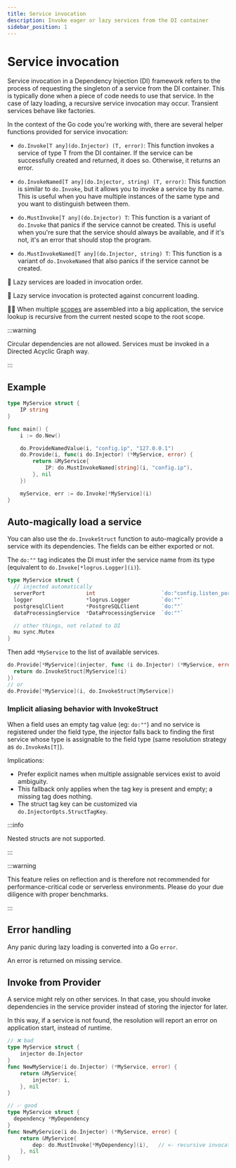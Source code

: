 ```yaml
---
title: Service invocation
description: Invoke eager or lazy services from the DI container
sidebar_position: 1
---
```


# Service invocation

Service invocation in a Dependency Injection (DI) framework refers to the process of requesting the singleton of a service from the DI container. This is typically done when a piece of code needs to use that service. In the case of lazy loading, a recursive service invocation may occur. Transient services behave like factories.

In the context of the Go code you're working with, there are several helper functions provided for service invocation:

- `do.Invoke[T any](do.Injector) (T, error)`: This function invokes a service of type T from the DI container. If the service can be successfully created and returned, it does so. Otherwise, it returns an error.

- `do.InvokeNamed[T any](do.Injector, string) (T, error)`: This function is similar to `do.Invoke`, but it allows you to invoke a service by its name. This is useful when you have multiple instances of the same type and you want to distinguish between them.

- `do.MustInvoke[T any](do.Injector) T`: This function is a variant of `do.Invoke` that panics if the service cannot be created. This is useful when you're sure that the service should always be available, and if it's not, it's an error that should stop the program.

- `do.MustInvokeNamed[T any](do.Injector, string) T`: This function is a variant of `do.InvokeNamed` that also panics if the service cannot be created.

🚀 Lazy services are loaded in invocation order.

🐎 Lazy service invocation is protected against concurrent loading.

🧙‍♂️ When multiple [scopes](../container/scope.md) are assembled into a big application, the service lookup is recursive from the current nested scope to the root scope.

:::warning

Circular dependencies are not allowed. Services must be invoked in a Directed Acyclic Graph way.

:::

## Example

```go
type MyService struct {
    IP string
}

func main() {
    i := do.New()

    do.ProvideNamedValue(i, "config.ip", "127.0.0.1")
    do.Provide(i, func(i do.Injector) (*MyService, error) {
        return &MyService{
            IP: do.MustInvokeNamed[string](i, "config.ip"),
        }, nil
    })

    myService, err := do.Invoke[*MyService](i)
}
```

## Auto-magically load a service

You can also use the `do.InvokeStruct` function to auto-magically provide a service with its dependencies. The fields can be either exported or not.

The `do:""` tag indicates the DI must infer the service name from its type (equivalent to `do.Invoke[*logrus.Logger](i)`).

```go
type MyService struct {
  // injected automatically
  serverPort             int                     `do:"config.listen_port"`
  logger                 *logrus.Logger          `do:""`
  postgresqlClient       *PostgreSQLClient       `do:""`
  dataProcessingService  *DataProcessingService  `do:""`

  // other things, not related to DI
  mu sync.Mutex
}
```

Then add `*MyService` to the list of available services.

```go
do.Provide[*MyService](injector, func (i do.Injector) (*MyService, error) {
  return do.InvokeStruct[MyService](i)
})
// or
do.Provide[*MyService](i, do.InvokeStruct[MyService])
```

### Implicit aliasing behavior with InvokeStruct

When a field uses an empty tag value (eg: `do:""`) and no service is registered under the field type, the injector falls back to finding the first service whose type is assignable to the field type (same resolution strategy as `do.InvokeAs[T]`).

Implications:

- Prefer explicit names when multiple assignable services exist to avoid ambiguity.
- This fallback only applies when the tag key is present and empty; a missing tag does nothing.
- The struct tag key can be customized via `do.InjectorOpts.StructTagKey`.

:::info

Nested structs are not supported.

:::

:::warning

This feature relies on reflection and is therefore not recommended for performance-critical code or serverless environments. Please do your due diligence with proper benchmarks.

:::

## Error handling

Any panic during lazy loading is converted into a Go `error`.

An error is returned on missing service.

## Invoke from Provider

A service might rely on other services. In that case, you should invoke dependencies in the service provider instead of storing the injector for later.

In this way, if a service is not found, the resolution will report an error on application start, instead of runtime.

```go
// ❌ bad
type MyService struct {
    injector do.Injector
}
func NewMyService(i do.Injector) (*MyService, error) {
    return &MyService{
        injector: i,
    }, nil
}

// ✅ good
type MyService struct {
  dependency *MyDependency
}
func NewMyService(i do.Injector) (*MyService, error) {
    return &MyService{
        dep: do.MustInvoke[*MyDependency](i),   // <- recursive invocation on service construction
    }, nil
}
```
